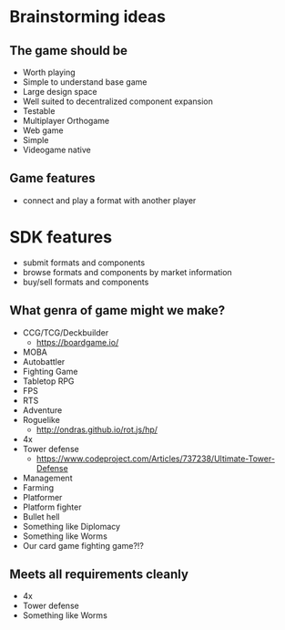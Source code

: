 # Brainstorming ideas

## The game should be
* Worth playing
* Simple to understand base game
* Large design space
* Well suited to decentralized component expansion
* Testable
* Multiplayer Orthogame
* Web game
* Simple
* Videogame native

## Game features
* connect and play a format with another player

# SDK features
* submit formats and components
* browse formats and components by market information
* buy/sell formats and components

## What genra of game might we make?
* CCG/TCG/Deckbuilder
  * https://boardgame.io/
* MOBA
* Autobattler
* Fighting Game
* Tabletop RPG
* FPS
* RTS
* Adventure
* Roguelike
  * http://ondras.github.io/rot.js/hp/
* 4x
* Tower defense
  * https://www.codeproject.com/Articles/737238/Ultimate-Tower-Defense
* Management
* Farming
* Platformer
* Platform fighter
* Bullet hell
* Something like Diplomacy
* Something like Worms
* Our card game fighting game?!?

## Meets all requirements cleanly
* 4x
* Tower defense
* Something like Worms

